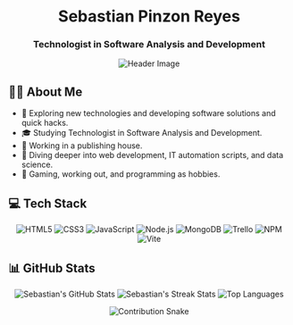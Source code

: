 <h1 align="center">Sebastian Pinzon Reyes</h1>
<h3 align="center">Technologist in Software Analysis and Development</h3>

<p align="center">
  <img src="https://user-images.githubusercontent.com/59575502/127335491-fdba1874-e943-4d3c-ab8c-678ffe22f8b8.png" alt="Header Image">
</p>

## 🧑‍💻 About Me
- 🤔 Exploring new technologies and developing software solutions and quick hacks.
- 🎓 Studying Technologist in Software Analysis and Development.
- 💼 Working in a publishing house.
- 💭 Diving deeper into web development, IT automation scripts, and data science.
- 🍭 Gaming, working out, and programming as hobbies.

## 💻 Tech Stack
<p align="center">
  <img src="https://img.shields.io/badge/html5-%23E34F26.svg?style=for-the-badge&logo=html5&logoColor=white" alt="HTML5"> 
  <img src="https://img.shields.io/badge/css3-%231572B6.svg?style=for-the-badge&logo=css3&logoColor=white" alt="CSS3"> 
  <img src="https://img.shields.io/badge/javascript-%23323330.svg?style=for-the-badge&logo=javascript&logoColor=%23F7DF1E" alt="JavaScript"> 
  <img src="https://img.shields.io/badge/node.js-%2343853D.svg?style=for-the-badge&logo=node.js&logoColor=white" alt="Node.js">
  <img src="https://img.shields.io/badge/mongodb-%234ea94b.svg?style=for-the-badge&logo=mongodb&logoColor=white" alt="MongoDB">
  <img src="https://img.shields.io/badge/trello-%23026AA7.svg?style=for-the-badge&logo=trello&logoColor=white" alt="Trello">
  <img src="https://img.shields.io/badge/npm-%23CB3837.svg?style=for-the-badge&logo=npm&logoColor=white" alt="NPM">
  <img src="https://img.shields.io/badge/vite-%23646CFF.svg?style=for-the-badge&logo=vite&logoColor=white" alt="Vite">
</p>

## 📊 GitHub Stats
<p align="center">
  <img src="https://github-readme-stats.vercel.app/api?username=sebastianpinzon19&theme=dark&show_icons=true&count_private=true" alt="Sebastian's GitHub Stats">
  <img src="https://github-readme-streak-stats.herokuapp.com/?user=sebastianpinzon19&theme=dark&hide_border=true" alt="Sebastian's Streak Stats">
  <img src="https://github-readme-stats.anuraghazra1.vercel.app/api/top-langs/?username=sebastianpinzon19&theme=dark&hide_border=false&no-bg=true&no-frame=true&langs_count=7" alt="Top Languages">
</p>

<p align="center">
  <img src="https://github.com/sebastianpinzon19/sebastianpinzon19/raw/output/github-contribution-grid-snake.svg" alt="Contribution Snake">
</p>
